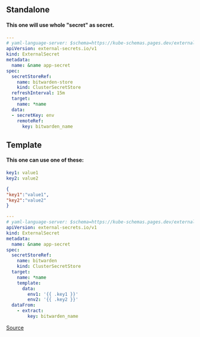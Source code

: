 ## Standalone
#### This one will use whole "secret" as secret.
```yaml
---
# yaml-language-server: $schema=https://kube-schemas.pages.dev/external-secrets.io/externalsecret_v1.json
apiVersion: external-secrets.io/v1
kind: ExternalSecret
metadata:
  name: &name app-secret
spec:
  secretStoreRef:
    name: bitwarden-store
    kind: ClusterSecretStore
  refreshInterval: 15m
  target:
    name: *name
  data:
  - secretKey: env
    remoteRef:
      key: bitwarden_name
```


## Template
#### This one can use one of these:
```yaml
key1: value1
key2: value2
```
```json
{
"key1":"value1",
"key2":"value2"
}
```
```yaml
---
# yaml-language-server: $schema=https://kube-schemas.pages.dev/external-secrets.io/externalsecret_v1.json
apiVersion: external-secrets.io/v1
kind: ExternalSecret
metadata:
  name: &name app-secret
spec:
  secretStoreRef:
    name: bitwarden
    kind: ClusterSecretStore
  target:
    name: *name
    template:
      data:
        env1: '{{ .key1 }}'
        env2: '{{ .key2 }}'
  dataFrom:
    - extract:
        key: bitwarden_name
```

[Source](https://github.com/vrozaksen/home-ops/blob/main/kubernetes/apps/external-secrets/store/README.md)